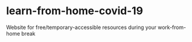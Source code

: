 # learn-from-home-covid-19

Website for free/temporary-accessible resources during your work-from-home break